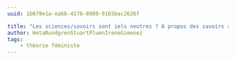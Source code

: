 ```yaml
---
uuid: 1b679e1a-ea6b-4176-8980-9165bac2626f

title: "Les sciences/savoirs sont iels neutres ? A propos des savoirs situés"
author: HetaRundgrenStuartPluenIreneGimenez
tags:
    - théorie féministe
---
```

